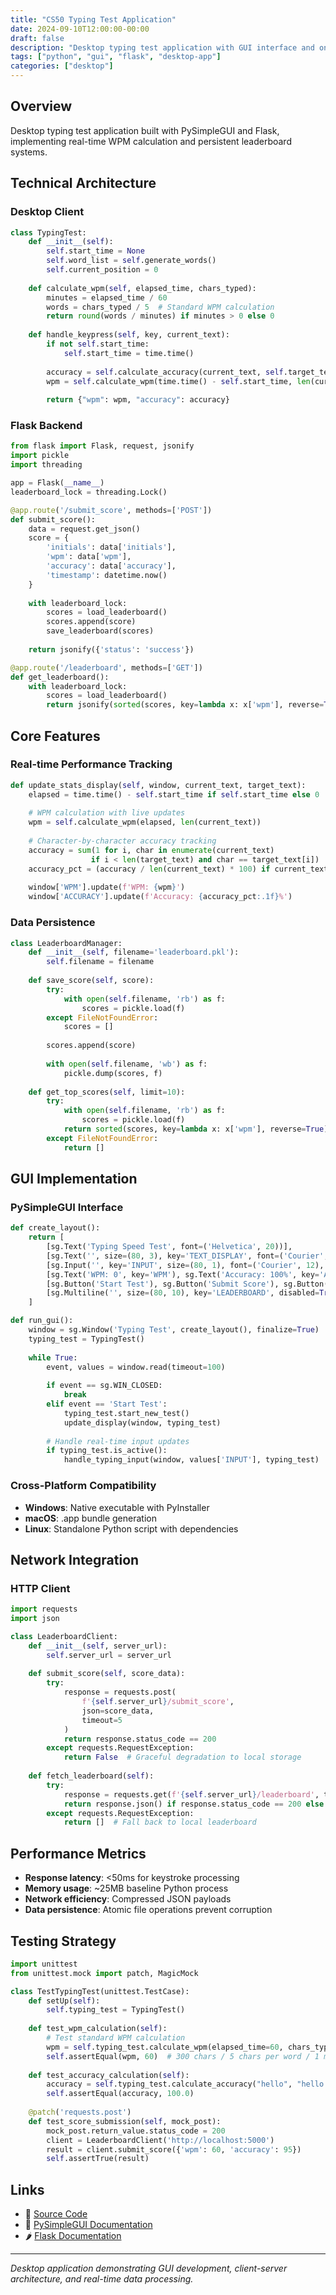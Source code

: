 ```yaml
---
title: "CS50 Typing Test Application"
date: 2024-09-10T12:00:00-00:00
draft: false
description: "Desktop typing test application with GUI interface and online leaderboards"
tags: ["python", "gui", "flask", "desktop-app"]
categories: ["desktop"]
---
```


## Overview

Desktop typing test application built with PySimpleGUI and Flask, implementing real-time WPM calculation and persistent leaderboard systems.

## Technical Architecture

### Desktop Client
```python
class TypingTest:
    def __init__(self):
        self.start_time = None
        self.word_list = self.generate_words()
        self.current_position = 0
        
    def calculate_wpm(self, elapsed_time, chars_typed):
        minutes = elapsed_time / 60
        words = chars_typed / 5  # Standard WPM calculation
        return round(words / minutes) if minutes > 0 else 0
    
    def handle_keypress(self, key, current_text):
        if not self.start_time:
            self.start_time = time.time()
            
        accuracy = self.calculate_accuracy(current_text, self.target_text)
        wpm = self.calculate_wpm(time.time() - self.start_time, len(current_text))
        
        return {"wpm": wpm, "accuracy": accuracy}
```

### Flask Backend
```python
from flask import Flask, request, jsonify
import pickle
import threading

app = Flask(__name__)
leaderboard_lock = threading.Lock()

@app.route('/submit_score', methods=['POST'])
def submit_score():
    data = request.get_json()
    score = {
        'initials': data['initials'],
        'wpm': data['wpm'],
        'accuracy': data['accuracy'],
        'timestamp': datetime.now()
    }
    
    with leaderboard_lock:
        scores = load_leaderboard()
        scores.append(score)
        save_leaderboard(scores)
    
    return jsonify({'status': 'success'})

@app.route('/leaderboard', methods=['GET'])
def get_leaderboard():
    with leaderboard_lock:
        scores = load_leaderboard()
        return jsonify(sorted(scores, key=lambda x: x['wpm'], reverse=True)[:10])
```

## Core Features

### Real-time Performance Tracking
```python
def update_stats_display(self, window, current_text, target_text):
    elapsed = time.time() - self.start_time if self.start_time else 0
    
    # WPM calculation with live updates
    wpm = self.calculate_wpm(elapsed, len(current_text))
    
    # Character-by-character accuracy tracking
    accuracy = sum(1 for i, char in enumerate(current_text) 
                  if i < len(target_text) and char == target_text[i])
    accuracy_pct = (accuracy / len(current_text) * 100) if current_text else 100
    
    window['WPM'].update(f'WPM: {wpm}')
    window['ACCURACY'].update(f'Accuracy: {accuracy_pct:.1f}%')
```

### Data Persistence
```python
class LeaderboardManager:
    def __init__(self, filename='leaderboard.pkl'):
        self.filename = filename
        
    def save_score(self, score):
        try:
            with open(self.filename, 'rb') as f:
                scores = pickle.load(f)
        except FileNotFoundError:
            scores = []
            
        scores.append(score)
        
        with open(self.filename, 'wb') as f:
            pickle.dump(scores, f)
    
    def get_top_scores(self, limit=10):
        try:
            with open(self.filename, 'rb') as f:
                scores = pickle.load(f)
            return sorted(scores, key=lambda x: x['wpm'], reverse=True)[:limit]
        except FileNotFoundError:
            return []
```

## GUI Implementation

### PySimpleGUI Interface
```python
def create_layout():
    return [
        [sg.Text('Typing Speed Test', font=('Helvetica', 20))],
        [sg.Text('', size=(80, 3), key='TEXT_DISPLAY', font=('Courier', 12))],
        [sg.Input('', key='INPUT', size=(80, 1), font=('Courier', 12), focus=True)],
        [sg.Text('WPM: 0', key='WPM'), sg.Text('Accuracy: 100%', key='ACCURACY')],
        [sg.Button('Start Test'), sg.Button('Submit Score'), sg.Button('View Leaderboard')],
        [sg.Multiline('', size=(80, 10), key='LEADERBOARD', disabled=True)]
    ]

def run_gui():
    window = sg.Window('Typing Test', create_layout(), finalize=True)
    typing_test = TypingTest()
    
    while True:
        event, values = window.read(timeout=100)
        
        if event == sg.WIN_CLOSED:
            break
        elif event == 'Start Test':
            typing_test.start_new_test()
            update_display(window, typing_test)
        
        # Handle real-time input updates
        if typing_test.is_active():
            handle_typing_input(window, values['INPUT'], typing_test)
```

### Cross-Platform Compatibility
- **Windows**: Native executable with PyInstaller
- **macOS**: .app bundle generation
- **Linux**: Standalone Python script with dependencies

## Network Integration

### HTTP Client
```python
import requests
import json

class LeaderboardClient:
    def __init__(self, server_url):
        self.server_url = server_url
        
    def submit_score(self, score_data):
        try:
            response = requests.post(
                f'{self.server_url}/submit_score',
                json=score_data,
                timeout=5
            )
            return response.status_code == 200
        except requests.RequestException:
            return False  # Graceful degradation to local storage
    
    def fetch_leaderboard(self):
        try:
            response = requests.get(f'{self.server_url}/leaderboard', timeout=5)
            return response.json() if response.status_code == 200 else []
        except requests.RequestException:
            return []  # Fall back to local leaderboard
```

## Performance Metrics
- **Response latency**: <50ms for keystroke processing
- **Memory usage**: ~25MB baseline Python process
- **Network efficiency**: Compressed JSON payloads
- **Data persistence**: Atomic file operations prevent corruption

## Testing Strategy
```python
import unittest
from unittest.mock import patch, MagicMock

class TestTypingTest(unittest.TestCase):
    def setUp(self):
        self.typing_test = TypingTest()
    
    def test_wpm_calculation(self):
        # Test standard WPM calculation
        wpm = self.typing_test.calculate_wpm(elapsed_time=60, chars_typed=300)
        self.assertEqual(wpm, 60)  # 300 chars / 5 chars per word / 1 minute
    
    def test_accuracy_calculation(self):
        accuracy = self.typing_test.calculate_accuracy("hello", "hello world")
        self.assertEqual(accuracy, 100.0)
        
    @patch('requests.post')
    def test_score_submission(self, mock_post):
        mock_post.return_value.status_code = 200
        client = LeaderboardClient('http://localhost:5000')
        result = client.submit_score({'wpm': 60, 'accuracy': 95})
        self.assertTrue(result)
```

## Links
- 📁 [Source Code](https://github.com/jmccrystal/CS50-typing-test)
- 🐍 [PySimpleGUI Documentation](https://pysimplegui.readthedocs.io/)
- 🌶️ [Flask Documentation](https://flask.palletsprojects.com/)

---

*Desktop application demonstrating GUI development, client-server architecture, and real-time data processing.*
